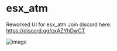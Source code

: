 # esx_atm
Reworked UI for esx_atm
Join discord here: https://discord.gg/cxAZYhDwCT

![image](https://user-images.githubusercontent.com/109588999/201503658-8f9026bd-8ffe-4f70-9298-0e7e388d01d5.png)
